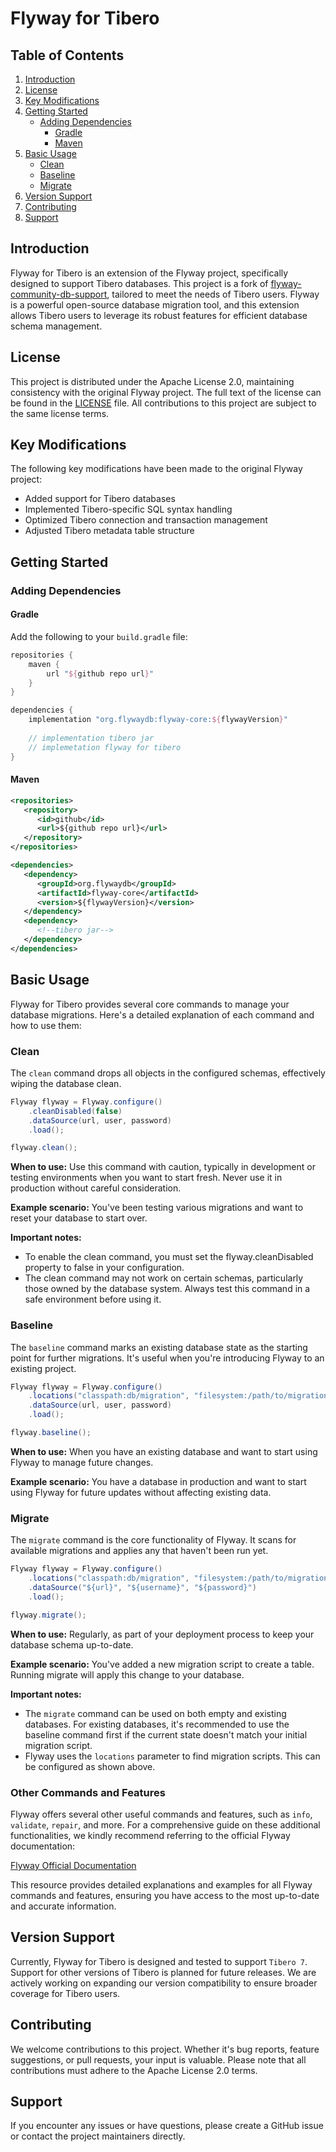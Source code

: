 # Flyway for Tibero

## Table of Contents
1. [Introduction](#introduction)
2. [License](#license)
3. [Key Modifications](#key-modifications)
4. [Getting Started](#getting-started)
    - [Adding Dependencies](#adding-dependencies)
        - [Gradle](#gradle)
        - [Maven](#maven)
5. [Basic Usage](#basic-usage)
    - [Clean](#clean)
    - [Baseline](#baseline)
    - [Migrate](#migrate)
6. [Version Support](#version-support)
7. [Contributing](#contributing)
8. [Support](#support)

## Introduction

Flyway for Tibero is an extension of the Flyway project, specifically designed to support Tibero databases. This project is a fork of [flyway-community-db-support](https://github.com/flyway/flyway-community-db-support), tailored to meet the needs of Tibero users. Flyway is a powerful open-source database migration tool, and this extension allows Tibero users to leverage its robust features for efficient database schema management.

## License

This project is distributed under the Apache License 2.0, maintaining consistency with the original Flyway project. The full text of the license can be found in the [LICENSE](LICENSE) file. All contributions to this project are subject to the same license terms.

## Key Modifications

The following key modifications have been made to the original Flyway project:

- Added support for Tibero databases
- Implemented Tibero-specific SQL syntax handling
- Optimized Tibero connection and transaction management
- Adjusted Tibero metadata table structure

## Getting Started

### Adding Dependencies

#### Gradle

Add the following to your `build.gradle` file:

```groovy
repositories {
    maven {
        url "${github repo url}"
    }
}

dependencies {
    implementation "org.flywaydb:flyway-core:${flywayVersion}"
    
    // implementation tibero jar
    // implemetation flyway for tibero
}
```

#### Maven

```xml
<repositories>
   <repository>
      <id>github</id>
      <url>${github repo url}</url>
   </repository>
</repositories>

<dependencies>
   <dependency>
      <groupId>org.flywaydb</groupId>
      <artifactId>flyway-core</artifactId>
      <version>${flywayVersion}</version>
   </dependency>
   <dependency>
      <!--tibero jar-->
   </dependency>
</dependencies>
```
## Basic Usage

Flyway for Tibero provides several core commands to manage your database migrations. Here's a detailed explanation of each command and how to use them:

### Clean

The `clean` command drops all objects in the configured schemas, effectively wiping the database clean.

``` java
Flyway flyway = Flyway.configure()
	.cleanDisabled(false)
	.dataSource(url, user, password)
	.load();

flyway.clean();
```

**When to use:** Use this command with caution, typically in development or testing environments when you want to start fresh. Never use it in production without careful consideration.

**Example scenario:** You've been testing various migrations and want to reset your database to start over.

**Important notes:**
- To enable the clean command, you must set the flyway.cleanDisabled property to false in your configuration.
- The clean command may not work on certain schemas, particularly those owned by the database system. Always test this command in a safe environment before using it.

### Baseline

The `baseline` command marks an existing database state as the starting point for further migrations. It's useful when you're introducing Flyway to an existing project.

``` java
Flyway flyway = Flyway.configure()
	.locations("classpath:db/migration", "filesystem:/path/to/migrations")
	.dataSource(url, user, password)
	.load();

flyway.baseline();
```

**When to use:** When you have an existing database and want to start using Flyway to manage future changes.

**Example scenario:** You have a database in production and want to start using Flyway for future updates without affecting existing data.

### Migrate

The `migrate` command is the core functionality of Flyway. It scans for available migrations and applies any that haven't been run yet.

``` java
Flyway flyway = Flyway.configure()
	.locations("classpath:db/migration", "filesystem:/path/to/migrations")
	.dataSource("${url}", "${username}", "${password}")
	.load();

flyway.migrate();
```

**When to use:** Regularly, as part of your deployment process to keep your database schema up-to-date.

**Example scenario:** You've added a new migration script to create a table. Running migrate will apply this change to your database.

**Important notes:**
- The `migrate` command can be used on both empty and existing databases. For existing databases, it's recommended to use the baseline command first if the current state doesn't match your initial migration script.
- Flyway uses the `locations` parameter to find migration scripts. This can be configured as shown above.

### Other Commands and Features

Flyway offers several other useful commands and features, such as `info`, `validate`, `repair`, and more. For a comprehensive guide on these additional functionalities, we kindly recommend referring to the official Flyway documentation:

[Flyway Official Documentation](https://documentation.red-gate.com/flyway)

This resource provides detailed explanations and examples for all Flyway commands and features, ensuring you have access to the most up-to-date and accurate information.

## Version Support
Currently, Flyway for Tibero is designed and tested to support `Tibero 7`. Support for other versions of Tibero is planned for future releases. We are actively working on expanding our version compatibility to ensure broader coverage for Tibero users.

## Contributing
We welcome contributions to this project. Whether it's bug reports, feature suggestions, or pull requests, your input is valuable. Please note that all contributions must adhere to the Apache License 2.0 terms.

## Support
If you encounter any issues or have questions, please create a GitHub issue or contact the project maintainers directly.